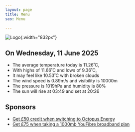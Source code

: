 ```yaml
---
layout: page
title: Menu
seo: Menu

---
```


![Logo](/images/logo.jpg){:width="832px"}

<!-- weather_marker starts -->
## On Wednesday, 11 June 2025

- The average temperature today is 11.26˚C,
- With highs of 11.66˚C and lows of 9.36˚C,
- It may feel like 10.53˚C with broken clouds
- The wind speed is 0.89m/s and visibility is 10000m
- The pressure is 1019hPa and humidity is 80%
- The sun will rise at 03:49 and set at 20:26

<!-- weather_marker ends -->

## Sponsors

- [Get £50 credit when switching to Octopus Energy](https://bit.ly/3oD1nnS)
- [Get £75 when taking a 1000mb YouFibre broadband plan](https://aklam.io/91zWhU?)

